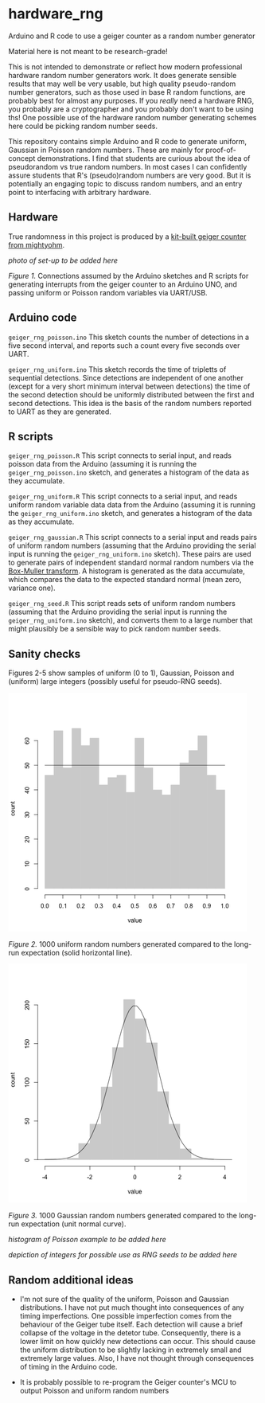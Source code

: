 # hardware_rng
Arduino and R code to use a geiger counter as a random number generator

Material here is not meant to be research-grade!  

This is not intended to demonstrate or reflect how modern professional hardware random number generators work.  It does generate sensible results that may well be very usable, but high quality pseudo-random number generators, such as those used in base R random functions, are probably best for almost any purposes.  If you *really* need a hardware RNG, you probably are a cryptographer and you probably don't want to be using ths!  One possible use of the hardware random number generating schemes here could be picking random number seeds.

This repository contains simple Arduino and R code to generate uniform, Gaussian in Poisson random numbers.   These are mainly for proof-of-concept demonstrations.  I find that students are curious about the idea of pseudorandom vs true random numbers. In most cases I can confidently assure students that R's (pseudo)random numbers are very good. But it is potentially an engaging topic to discuss random numbers, and an entry point to interfacing with arbitrary hardware.


## Hardware

True randomness in this project is produced by a 
[kit-built geiger counter from mightyohm](https://mightyohm.com/blog/products/geiger-counter/).


*photo of set-up to be added here*

*Figure 1.* Connections assumed by the Arduino sketches and R scripts for generating interrupts from the geiger counter to an Arduino UNO, and passing uniform or Poisson random variables via UART/USB.

## Arduino code

`geiger_rng_poisson.ino` This sketch counts the number of detections in a five second interval, and reports such a count every five seconds over UART.

`geiger_rng_uniform.ino` This sketch records the time of tripletts of sequential detections.  Since detections are independent of one another (except for a very short minimum interval between detections) the time of the second detection should be uniformly distributed between the first and second detections.  This idea is the basis of the random numbers reported to UART as they are generated.

## R scripts

`geiger_rng_poisson.R` This script connects to serial input, and reads poisson data from the Arduino (assuming it is running the ``geiger_rng_poisson.ino`` sketch, and generates a histogram of the data as they accumulate.

`geiger_rng_uniform.R` This script connects to a serial input, and reads uniform random variable data data from the Arduino (assuming it is running the ``geiger_rng_uniform.ino`` sketch, and generates a histogram of the data as they accumulate.

`geiger_rng_gaussian.R` This script connects to a serial input and reads pairs of uniform random numbers (assuming that the Arduino providing the serial input is running the `geiger_rng_uniform.ino` sketch).  These pairs are used to generate pairs of independent standard normal random numbers via the [Box-Muller transform](https://en.wikipedia.org/wiki/Box%E2%80%93Muller_transform).  A histogram is generated as the data accumulate, which compares the data to the expected standard normal (mean zero, variance one).

`geiger_rng_seed.R` This script reads sets of uniform random numbers (assuming that the Arduino providing the serial input is running the `geiger_rng_uniform.ino` sketch), and converts them to a large number that might plausibly be a sensible way to pick random number seeds.

## Sanity checks

Figures 2-5 show samples of uniform (0 to 1), Gaussian, Poisson and (uniform) large integers (possibly useful for pseudo-RNG seeds).

![uniform example](./figures/uniform_rng_example.png)

*Figure 2.* 1000 uniform random numbers generated compared to the long-run expectation (solid horizontal line).

![gaussian example](./figures/gaussian_rng_example.png)

*Figure 3.* 1000 Gaussian random numbers generated compared to the long-run expectation (unit normal curve).

*histogram of Poisson example to be added here*

*depiction of integers for possible use as RNG seeds to be added here*

## Random additional ideas

- I'm not sure of the quality of the uniform, Poisson and Gaussian distributions.  I have not put much thought into consequences of any timing imperfections.  One possible imperfection comes from the behaviour of the Geiger tube itself.  Each detection will cause a brief collapse of the voltage in the detetor tube. Consequently, there is a lower limit on how quickly new detections can occur. This should cause the uniform distribution to be slightly lacking in extremely small and extremely large values. Also, I have not thought through consequences of timing in the Arduino code.

- It is probably possible to re-program the Geiger counter's MCU to output Poisson and uniform random numbers

